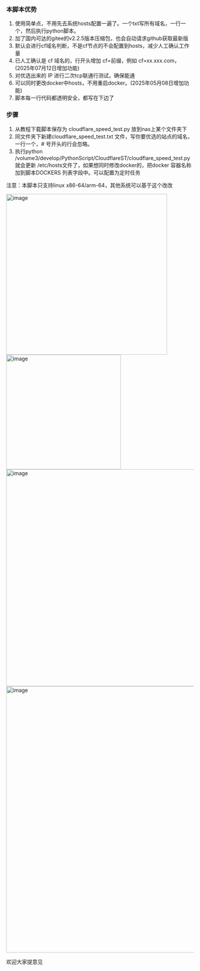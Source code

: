 ### 本脚本优势
1. 使用简单点，不用先去系统hosts配置一遍了。一个txt写所有域名，一行一个，然后执行python脚本。
2. 加了国内可达的gitee的v2.2.5版本压缩包，也会自动请求github获取最新版
3. 默认会进行cf域名判断，不是cf节点的不会配置到hosts，减少人工确认工作量
4. 已人工确认是 cf 域名的，行开头增加 cf=前缀，例如 cf=xx.xxx.com，(2025年07月12日增加功能)
5. 对优选出来的 IP 进行二次tcp联通行测试，确保能通
6. 可以同时更改docker中hosts，不用重启docker。(2025年05月08日增加功能)
7. 脚本每一行代码都透明安全，都写在下边了

### 步骤
1. 从教程下载脚本保存为 cloudflare_speed_test.py 放到nas上某个文件夹下
2. 同文件夹下新建cloudflare_speed_test.txt 文件，写你要优选的站点的域名，一行一个，# 号开头的行会忽略。
3. 执行python /volume3/develop/PythonScript/CloudflareST/cloudflare_speed_test.py 就会更新 /etc/hosts文件了，如果想同时修改docker的，把docker 容器名称加到脚本DOCKERS 列表字段中。可以配置为定时任务

注意：本脚本只支持linux x86-64/arm-64，其他系统可以基于这个改改

<img width="432" alt="image" src="https://github.com/user-attachments/assets/8f60607e-48e0-49dc-b02b-c4dedcf26dcf" />

<img width="308" alt="image" src="https://github.com/user-attachments/assets/5c473b02-8fb1-48e5-bcbc-7f03a33be5ed" />

<img width="583" alt="image" src="https://github.com/user-attachments/assets/ccb173d0-d7f3-47d3-818c-07e1eefc32cf" />
<img width="716" alt="image" src="https://github.com/user-attachments/assets/e416f648-db1f-4407-bbe8-cc4aeebf335c" />

欢迎大家提意见

